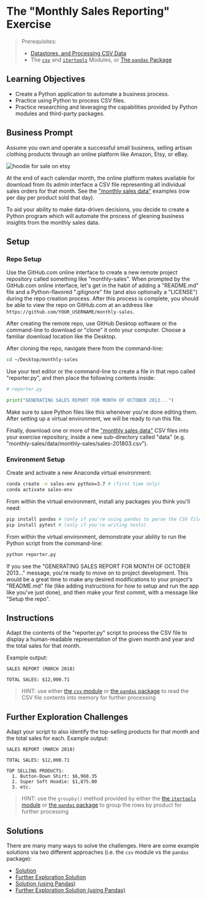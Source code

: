 # The "Monthly Sales Reporting" Exercise

> Prerequisites:
>   + [Datastores, and Processing CSV Data](/units/unit-4.md)
>   + The [`csv`](/notes/python/modules/csv.md) and [`itertools`](/notes/python/modules/itertools.md) Modules, or [The `pandas` Package](/notes/python/packages/pandas.md)

## Learning Objectives

  + Create a Python application to automate a business process.
  + Practice using Python to process CSV files.
  + Practice researching and leveraging the capabilities provided by Python modules and third-party packages.

## Business Prompt

Assume you own and operate a successful small business, selling artisan clothing products through an online platform like Amazon, Etsy, or eBay.

![hoodie for sale on etsy](https://user-images.githubusercontent.com/1328807/51781151-cb7a5300-20e2-11e9-863f-3b82aaa5f5a9.png)

At the end of each calendar month, the online platform makes available for download from its admin interface a CSV file representing all individual sales orders for that month. See the ["monthly sales data"](/data/monthly-sales) examples (row per day per product sold that day).

To aid your ability to make data-driven decisions, you decide to create a Python program which will automate the process of gleaning business insights from the monthly sales data.

## Setup

### Repo Setup

Use the GitHub.com online interface to create a new remote project repository called something like "monthly-sales". When prompted by the GitHub.com online interface, let's get in the habit of adding a "README.md" file and a Python-flavored ".gitignore" file (and also optionally a "LICENSE") during the repo creation process. After this process is complete, you should be able to view the repo on GitHub.com at an address like `https://github.com/YOUR_USERNAME/monthly-sales`.

After creating the remote repo, use GitHub Desktop software or the command-line to download or "clone" it onto your computer. Choose a familiar download location like the Desktop.

After cloning the repo, navigate there from the command-line:

```sh
cd ~/Desktop/monthly-sales
```

Use your text editor or the command-line to create a file in that repo called "reporter.py", and then place the following contents inside:

```py
# reporter.py

print("GENERATING SALES REPORT FOR MONTH OF OCTOBER 2013...")
```

Make sure to save Python files like this whenever you're done editing them. After setting up a virtual environment, we will be ready to run this file.

Finally, download one or more of the ["monthly sales data"](/data/monthly-sales) CSV files into your exercise repository, inside a new sub-directory called "data" (e.g. "monthly-sales/data/monthly-sales/sales-201803.csv").

### Environment Setup

Create and activate a new Anaconda virtual environment:

```sh
conda create -n sales-env python=3.7 # (first time only)
conda activate sales-env
```

From within the virtual environment, install any packages you think you'll need:

```sh
pip install pandas # (only if you're using pandas to parse the CSV files)
pip install pytest # (only if you're writing tests)
```

From within the virtual environment, demonstrate your ability to run the Python script from the command-line:

```sh
python reporter.py
```

If you see the "GENERATING SALES REPORT FOR MONTH OF OCTOBER 2013..." message, you're ready to move on to project development. This would be a great time to make any desired modifications to your project's "README.md" file (like adding instructions for how to setup and run the app like you've just done), and then make your first commit, with a message like "Setup the repo".

## Instructions

Adapt the contents of the "reporter.py" script to process the CSV file to display a human-readable representation of the given month and year and the total sales for that month.

Example output:

```
SALES REPORT (MARCH 2018)

TOTAL SALES: $12,000.71
```

> HINT: use either [the `csv` module](/notes/python/modules/csv.md) or [the `pandas` package](/notes/python/packages/pandas.md) to read the CSV file contents into memory for further processing


## Further Exploration Challenges

Adapt your script to also identify the top-selling products for that month and the total sales for each. Example output:

```
SALES REPORT (MARCH 2018)

TOTAL SALES: $12,000.71

TOP SELLING PRODUCTS:
  1. Button-Down Shirt: $6,960.35
  2. Super Soft Hoodie: $1,875.00
  3. etc.
```

> HINT: use the `groupby()` method provided by either the [the `itertools` module](/notes/python/modules/itertools.md) or [the `pandas` package](/notes/python/packages/pandas.md) to group the rows by product for further processing

## Solutions

There are many many ways to solve the challenges. Here are some example solutions via two different approaches (i.e. the `csv` module vs the `pandas` package):

  + [Solution](/exercises/monthly-sales-reporting/csv_solution.py)
  + [Further Exploration Solution](/exercises/monthly-sales-reporting/csv_solution_further.py)
  + [Solution (using Pandas)](/exercises/monthly-sales-reporting/pandas_solution.py)
  + [Further Exploration Solution (using Pandas)](/exercises/monthly-sales-reporting/pandas_solution_further.py)
